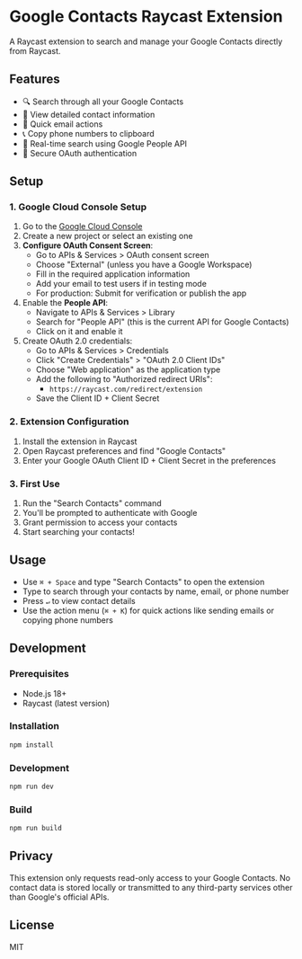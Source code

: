 # Google Contacts Raycast Extension

A Raycast extension to search and manage your Google Contacts directly from Raycast.

## Features

- 🔍 Search through all your Google Contacts
- 👤 View detailed contact information
- 📧 Quick email actions
- 📞 Copy phone numbers to clipboard
- 🔄 Real-time search using Google People API
- 🔐 Secure OAuth authentication

## Setup

### 1. Google Cloud Console Setup

1. Go to the [Google Cloud Console](https://console.cloud.google.com/)
2. Create a new project or select an existing one
3. **Configure OAuth Consent Screen**:
   - Go to APIs & Services > OAuth consent screen
   - Choose "External" (unless you have a Google Workspace)
   - Fill in the required application information
   - Add your email to test users if in testing mode
   - For production: Submit for verification or publish the app
4. Enable the **People API**:
   - Navigate to APIs & Services > Library
   - Search for "People API" (this is the current API for Google Contacts)
   - Click on it and enable it
5. Create OAuth 2.0 credentials:
   - Go to APIs & Services > Credentials
   - Click "Create Credentials" > "OAuth 2.0 Client IDs"
   - Choose "Web application" as the application type
   - Add the following to "Authorized redirect URIs":
     - `https://raycast.com/redirect/extension`
   - Save the Client ID + Client Secret

### 2. Extension Configuration

1. Install the extension in Raycast
2. Open Raycast preferences and find "Google Contacts"
3. Enter your Google OAuth Client ID + Client Secret in the preferences

### 3. First Use

1. Run the "Search Contacts" command
2. You'll be prompted to authenticate with Google
3. Grant permission to access your contacts
4. Start searching your contacts!

## Usage

- Use `⌘ + Space` and type "Search Contacts" to open the extension
- Type to search through your contacts by name, email, or phone number
- Press `↵` to view contact details
- Use the action menu (`⌘ + K`) for quick actions like sending emails or copying phone numbers

## Development

### Prerequisites

- Node.js 18+
- Raycast (latest version)

### Installation

```bash
npm install
```

### Development

```bash
npm run dev
```

### Build

```bash
npm run build
```

## Privacy

This extension only requests read-only access to your Google Contacts. No contact data is stored locally or transmitted to any third-party services other than Google's official APIs.

## License

MIT
